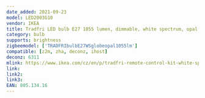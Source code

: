 ```yaml
---
date_added: 2021-09-23
model: LED2003G10
vendor: IKEA
title: Tradfri LED bulb E27 1055 lumen, dimmable, white spectrum, opal white
category: bulb
supports: brightness
zigbeemodel: ['TRADFRIbulbE27WSglobeopal1055lm']
compatible: [z2m, zha, deconz, ihost]
deconz: 6311
mlink: https://www.ikea.com/cz/en/p/tradfri-remote-control-kit-white-spectrum-80513416/
link: 
link2: 
link3: 
EAN: 805.134.16
---
```

